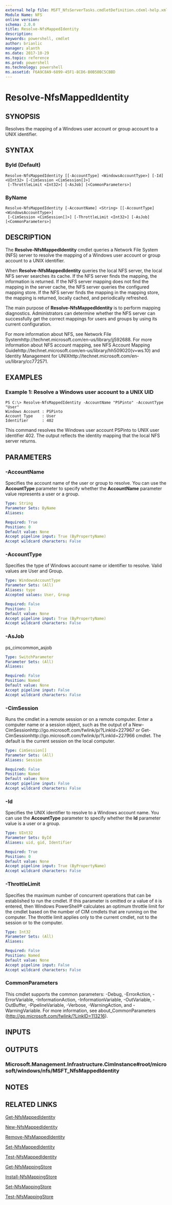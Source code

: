 ```yaml
---
external help file: MSFT_NfsServerTasks.cmdletDefinition.cdxml-help.xml
Module Name: NFS
online version: 
schema: 2.0.0
title: Resolve-NfsMappedIdentity
description: 
keywords: powershell, cmdlet
author: brianlic
manager: alanth
ms.date: 2017-10-29
ms.topic: reference
ms.prod: powershell
ms.technology: powershell
ms.assetid: F6A9C8A9-6899-45F1-8CD6-B0B50BC5CBBD
---
```


# Resolve-NfsMappedIdentity

## SYNOPSIS
Resolves the mapping of a Windows user account or group account to a UNIX identifier.

## SYNTAX

### ById (Default)
```
Resolve-NfsMappedIdentity [[-AccountType] <WindowsAccountType>] [-Id] <UInt32> [-CimSession <CimSession[]>]
 [-ThrottleLimit <Int32>] [-AsJob] [<CommonParameters>]
```

### ByName
```
Resolve-NfsMappedIdentity [-AccountName] <String> [[-AccountType] <WindowsAccountType>]
 [-CimSession <CimSession[]>] [-ThrottleLimit <Int32>] [-AsJob] [<CommonParameters>]
```

## DESCRIPTION
The **Resolve-NfsMappedIdentity** cmdlet queries a Network File System (NFS) server to resolve the mapping of a Windows user account or group account to a UNIX identifier.

When **Resolve-NfsMappedIdentity** queries the local NFS server, the local NFS server searches its cache.
If the NFS server finds the mapping, the information is returned.
If the NFS server mapping does not find the mapping in the server cache, the NFS server queries the configured mapping store.
If the NFS server finds the mapping in the mapping store, the mapping is returned, locally cached, and periodically refreshed.

The main purpose of **Resolve-NfsMappedIdentity** is to perform mapping diagnostics.
Administrators can determine whether the NFS server can successfully get the correct mappings for users and groups by using its current configuration.

For more information about NFS, see Network File Systemhttp://technet.microsoft.com/en-us/library/jj592688.
For more information about NFS account mapping, see NFS Account Mapping Guidehttp://technet.microsoft.com/en-us/library/hh509020(v=ws.10) and Identity Management for UNIXhttp://technet.microsoft.com/en-us/library/cc772571.

## EXAMPLES

### Example 1: Resolve a Windows user account to a UNIX UID
```
PS C:\> Resolve-NfsMappedIdentity -AccountName "PSPinto" -AccountType "User"
Windows Account : PSPinto
Account Type    : User
Identifier      : 402
```

This command resolves the Windows user account PSPinto to UNIX user identifier 402.
The output reflects the identity mapping that the local NFS server returns.

## PARAMETERS

### -AccountName
Specifies the account name of the user or group to resolve.
You can use the **AccountType** parameter to specify whether the **AccountName** parameter value represents a user or a group.

```yaml
Type: String
Parameter Sets: ByName
Aliases: 

Required: True
Position: 0
Default value: None
Accept pipeline input: True (ByPropertyName)
Accept wildcard characters: False
```

### -AccountType
Specifies the type of Windows account name or identifier to resolve.
Valid values are User and Group.

```yaml
Type: WindowsAccountType
Parameter Sets: (All)
Aliases: type
Accepted values: User, Group

Required: False
Position: 1
Default value: None
Accept pipeline input: True (ByPropertyName)
Accept wildcard characters: False
```

### -AsJob
ps_cimcommon_asjob

```yaml
Type: SwitchParameter
Parameter Sets: (All)
Aliases: 

Required: False
Position: Named
Default value: None
Accept pipeline input: False
Accept wildcard characters: False
```

### -CimSession
Runs the cmdlet in a remote session or on a remote computer.
Enter a computer name or a session object, such as the output of a New-CimSessionhttp://go.microsoft.com/fwlink/p/?LinkId=227967 or Get-CimSessionhttp://go.microsoft.com/fwlink/p/?LinkId=227966 cmdlet.
The default is the current session on the local computer.

```yaml
Type: CimSession[]
Parameter Sets: (All)
Aliases: Session

Required: False
Position: Named
Default value: None
Accept pipeline input: False
Accept wildcard characters: False
```

### -Id
Specifies the UNIX identifier to resolve to a Windows account name.
You can use the **AccountType** parameter to specify whether the **Id** parameter value is a user or a group.

```yaml
Type: UInt32
Parameter Sets: ById
Aliases: uid, gid, Identifier

Required: True
Position: 0
Default value: None
Accept pipeline input: True (ByPropertyName)
Accept wildcard characters: False
```

### -ThrottleLimit
Specifies the maximum number of concurrent operations that can be established to run the cmdlet.
If this parameter is omitted or a value of `0` is entered, then Windows PowerShell® calculates an optimum throttle limit for the cmdlet based on the number of CIM cmdlets that are running on the computer.
The throttle limit applies only to the current cmdlet, not to the session or to the computer.

```yaml
Type: Int32
Parameter Sets: (All)
Aliases: 

Required: False
Position: Named
Default value: None
Accept pipeline input: False
Accept wildcard characters: False
```

### CommonParameters
This cmdlet supports the common parameters: -Debug, -ErrorAction, -ErrorVariable, -InformationAction, -InformationVariable, -OutVariable, -OutBuffer, -PipelineVariable, -Verbose, -WarningAction, and -WarningVariable. For more information, see about_CommonParameters (http://go.microsoft.com/fwlink/?LinkID=113216).

## INPUTS

## OUTPUTS

### Microsoft.Management.Infrastructure.CimInstance#root/microsoft/windows/nfs/MSFT_NfsMappedIdentity

## NOTES

## RELATED LINKS

[Get-NfsMappedIdentity](./Get-NfsMappedIdentity.md)

[New-NfsMappedIdentity](./New-NfsMappedIdentity.md)

[Remove-NfsMappedIdentity](./Remove-NfsMappedIdentity.md)

[Set-NfsMappedIdentity](./Set-NfsMappedIdentity.md)

[Test-NfsMappedIdentity](./Test-NfsMappedIdentity.md)

[Get-NfsMappingStore](./Get-NfsMappingStore.md)

[Install-NfsMappingStore](./Install-NfsMappingStore.md)

[Set-NfsMappingStore](./Set-NfsMappingStore.md)

[Test-NfsMappingStore](./Test-NfsMappingStore.md)

